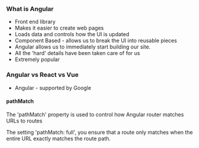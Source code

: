 ### What is Angular
- Front end library
- Makes it easier to create web pages
- Loads data and controls how the UI is updated
- Component Based - allows us to break the UI into reusable pieces
- Angular allows us to immediately start building our site.
- All the 'hard' details have been taken care of for us
- Extremely popular

### Angular vs React vs Vue
- Angular - supported by Google

#### pathMatch

The 'pathMatch' property is used to control how Angular router matches URLs to 
routes

The setting 'pathMatch: full', you ensure that a route only matches when the entire URL exactly matches the route path.